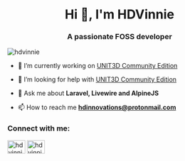 <h1 align="center">Hi 👋, I'm HDVinnie</h1>
<h3 align="center">A passionate FOSS developer</h3>

<p align="left"> <img src="https://komarev.com/ghpvc/?username=hdvinnie&label=Profile%20views&color=0e75b6&style=flat" alt="hdvinnie" /> </p>

- 🔭 I’m currently working on [UNIT3D Community Edition](https://github.com/HDInnovations/UNIT3D-Community-Edition)

- 🤝 I’m looking for help with [UNIT3D Community Edition](https://github.com/HDInnovations/UNIT3D-Community-Edition)

- 💬 Ask me about **Laravel, Livewire and AlpineJS**

- 📫 How to reach me **hdinnovations@protonmail.com**

<h3 align="left">Connect with me:</h3>
<p align="left">
<a href="https://codepen.io/hdvinnie" target="blank"><img align="center" src="https://raw.githubusercontent.com/rahuldkjain/github-profile-readme-generator/master/src/images/icons/Social/codepen.svg" alt="hdvinnie" height="30" width="40" /></a>
<a href="https://twitter.com/hdvinnie" target="blank"><img align="center" src="https://raw.githubusercontent.com/rahuldkjain/github-profile-readme-generator/master/src/images/icons/Social/twitter.svg" alt="hdvinnie" height="30" width="40" /></a>
</p>
